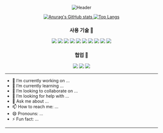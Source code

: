 <p align="center">
  <img src="https://capsule-render.vercel.app/api?type=waving&color=3cb371&height=250&section=header&text=Daeun's%20GitHub&fontSize=70" alt="Header">
</p>

<p align="center">
  <a href="#">
    <img src="https://github-readme-stats.vercel.app/api?username=daeun100299" alt="Anurag's GitHub stats">
  </a>
  <a href="#"> 
    <img src="https://github-readme-stats.vercel.app/api/top-langs/?username=daeun100299" alt="Top Langs">
  </a>
</p>

<div align="center">
  <h3><strong>사용 기술</strong> 👋</h3>
</div>
<p align="center">
  <img src="https://img.shields.io/badge/java-007396?style=flat-square&logo=OpenJDK&logoColor=white">
  <img src="https://img.shields.io/badge/jQuery-0769AD?style=flat-square&logo=jQuery&logoColor=white"/>
  <img src="https://img.shields.io/badge/React-61DAFB?style=flat-square&logo=react&logoColor=white"/>
  <img src="https://img.shields.io/badge/Spring-6DB33F?style=flat-square&logo=Spring&logoColor=white"/>
  <img src="https://img.shields.io/badge/Spring Boot-6DB33F?style=flat-square&logo=SpringBoot&logoColor=white"/>
  <img src="https://img.shields.io/badge/Thymeleaf-005F0F?style=flat-square&logo=Thymeleaf&logoColor=white">
  <img src="https://img.shields.io/badge/JavaScript-F7DF1E?style=flat-square&logo=javascript&logoColor=white"/>
  <img src="https://img.shields.io/badge/HTML5-E34F26?style=flat-square&logo=HTML5&logoColor=white"/>
  <img src="https://img.shields.io/badge/CSS3-1572B6?style=flat-square&logo=CSS3&logoColor=white"/>
  <img src="https://img.shields.io/badge/MySQL-4479A1?style=flat-square&logo=mysql&logoColor=white"/>
</p>
<div align="center">
  <h3><strong>협업</strong> 👋</h3>
</div>
<p align="center">
  <img src="https://img.shields.io/badge/GitHub-181717?style=flat-square&logo=github&logoColor=white"/>
  <img src="https://img.shields.io/badge/Figma-F24E1E?style=flat-square&logo=figma&logoColor=white"/>
  <img src="https://img.shields.io/badge/Notion-000000?style=flat-square&logo=notion&logoColor=white"/>
</p>

***
- 🔭 I’m currently working on ...
- 🌱 I’m currently learning ...
- 👯 I’m looking to collaborate on ...
- 🤔 I’m looking for help with ...
- 💬 Ask me about ...
- 📫 How to reach me: ...
- 😄 Pronouns: ...
- ⚡ Fun fact: ...
***
